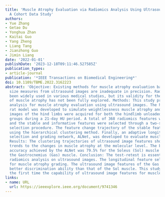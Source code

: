 ```yaml
---
title: 'Muscle Atrophy Evaluation via Radiomics Analysis Using Ultrasound Images:
  A Cohort Data Study'
authors:
- Yue Zhang
- Getao Du
- Yonghua Zhan
- Kaitai Guo
- Yang Zheng
- Liang Tang
- Jianzhong Guo
- Jimin Liang
date: '2022-01-01'
publishDate: '2023-12-18T09:11:46.527585Z'
publication_types:
- article-journal
publication: '*IEEE Transactions on Biomedical Engineering*'
doi: 10.1109/TBME.2022.3162223
abstract: 'Objective: Existing methods for muscle atrophy evaluation based on muscle
  size measures from ultrasound images are inadequate in precision. Radiomics has
  been widely used in various medical studies, but its validity for the evaluation
  of muscle atrophy has not been fully explored. Methods: This study presents a radiomics
  analysis for muscle atrophy evaluation using ultrasound images. The hindlimb unloading
  rat model was developed to simulate weightlessness muscle atrophy and ultrasound
  images of the hind limbs were acquired for both the hindlimb unloaded (HU) and control
  groups during a 21-day HU period. A total of 368 radiomics features were extracted
  and the stable and informative features were selected through a two-stage feature
  selection procedure. The feature change trajectory of the stable features was analyzed
  using the hierarchical clustering method. Finally, an adaptive longitudinal feature
  selection and grading network, ALNet, was developed to evaluate muscle atrophy.
  Results: The clustering trajectories of ultrasound image features showed similar
  trends to the changes in muscle atrophy at the molecular level. The best grading
  accuracy achieved by the ALNet was 79.5% for the Soleus (Sol) muscle and 82.6% for
  the Gastrocnemius (Gas) muscle. Conclusion: The test-retest is essential in performing
  radiomics analysis on ultrasound images. The longitudinal feature selection is important
  for muscle atrophy grading. The ultrasound image features of the Gas muscle have
  better discrimination ability than that of the Sol muscle. This study proves for
  the first time the capability of ultrasound image features for muscle atrophy evaluation.'
links:
- name: URL
  url: https://ieeexplore.ieee.org/document/9741346
---
```

